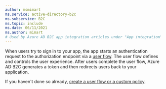 ```yaml
---
author: msmimart
ms.service: active-directory-b2c
ms.subservice: B2C
ms.topic: include
ms.date: 06/11/2021
ms.author: mimart
# Used by Azure AD B2C app integration articles under "App integration".
---
```

When users try to sign in to your app, the app starts an authentication request to the authorization endpoint via a [user flow](../articles/active-directory-b2c/user-flow-overview.md). The user flow defines and controls the user experience. After users complete the user flow, Azure AD B2C generates a token and then redirects users back to your application.

If you haven't done so already, [create a user flow or a custom policy](../articles/active-directory-b2c/add-sign-up-and-sign-in-policy.md).
